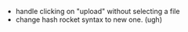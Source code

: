 * handle clicking on "upload" without selecting a file
* change hash rocket syntax to new one. (ugh)

